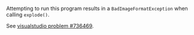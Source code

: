 Attempting to run this program results in a `BadImageFormatException`
when calling `explode()`.

See [visualstudio problem #736469](https://developercommunity.visualstudio.com/content/problem/736469/.html).
